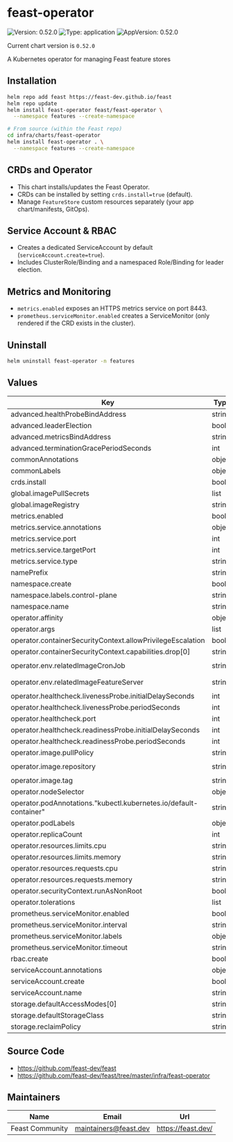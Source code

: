 # feast-operator

![Version: 0.52.0](https://img.shields.io/badge/Version-0.52.0-informational?style=flat-square) ![Type: application](https://img.shields.io/badge/Type-application-informational?style=flat-square) ![AppVersion: 0.52.0](https://img.shields.io/badge/AppVersion-0.52.0-informational?style=flat-square)

Current chart version is `0.52.0`

A Kubernetes operator for managing Feast feature stores

## Installation
```bash
helm repo add feast https://feast-dev.github.io/feast
helm repo update
helm install feast-operator feast/feast-operator \
  --namespace features --create-namespace
```

```bash
# From source (within the Feast repo)
cd infra/charts/feast-operator
helm install feast-operator . \
  --namespace features --create-namespace
```

## CRDs and Operator
- This chart installs/updates the Feast Operator.
- CRDs can be installed by setting `crds.install=true` (default).
- Manage `FeatureStore` custom resources separately (your app chart/manifests, GitOps).

## Service Account & RBAC
- Creates a dedicated ServiceAccount by default (`serviceAccount.create=true`).
- Includes ClusterRole/Binding and a namespaced Role/Binding for leader election.

## Metrics and Monitoring
- `metrics.enabled` exposes an HTTPS metrics service on port 8443.
- `prometheus.serviceMonitor.enabled` creates a ServiceMonitor (only rendered if the CRD exists in the cluster).

## Uninstall
```bash
helm uninstall feast-operator -n features
```

## Values

| Key | Type | Default | Description |
|-----|------|---------|-------------|
| advanced.healthProbeBindAddress | string | `":8081"` |  |
| advanced.leaderElection | bool | `true` |  |
| advanced.metricsBindAddress | string | `":8443"` |  |
| advanced.terminationGracePeriodSeconds | int | `10` |  |
| commonAnnotations | object | `{}` |  |
| commonLabels | object | `{}` |  |
| crds.install | bool | `true` |  |
| global.imagePullSecrets | list | `[]` |  |
| global.imageRegistry | string | `""` |  |
| metrics.enabled | bool | `true` |  |
| metrics.service.annotations | object | `{}` |  |
| metrics.service.port | int | `8443` |  |
| metrics.service.targetPort | int | `8443` |  |
| metrics.service.type | string | `"ClusterIP"` |  |
| namePrefix | string | `""` |  |
| namespace.create | bool | `true` |  |
| namespace.labels.control-plane | string | `"controller-manager"` |  |
| namespace.name | string | `""` |  |
| operator.affinity | object | `{}` |  |
| operator.args | list | `[]` |  |
| operator.containerSecurityContext.allowPrivilegeEscalation | bool | `false` |  |
| operator.containerSecurityContext.capabilities.drop[0] | string | `"ALL"` |  |
| operator.env.relatedImageCronJob | string | `"quay.io/openshift/origin-cli:4.17"` |  |
| operator.env.relatedImageFeatureServer | string | `"quay.io/feastdev/feature-server:0.52.0"` |  |
| operator.healthcheck.livenessProbe.initialDelaySeconds | int | `15` |  |
| operator.healthcheck.livenessProbe.periodSeconds | int | `20` |  |
| operator.healthcheck.port | int | `8081` |  |
| operator.healthcheck.readinessProbe.initialDelaySeconds | int | `5` |  |
| operator.healthcheck.readinessProbe.periodSeconds | int | `10` |  |
| operator.image.pullPolicy | string | `"IfNotPresent"` |  |
| operator.image.repository | string | `"quay.io/feastdev/feast-operator"` |  |
| operator.image.tag | string | `"0.52.0"` |  |
| operator.nodeSelector | object | `{}` |  |
| operator.podAnnotations."kubectl.kubernetes.io/default-container" | string | `"manager"` |  |
| operator.podLabels | object | `{}` |  |
| operator.replicaCount | int | `1` |  |
| operator.resources.limits.cpu | string | `"1000m"` |  |
| operator.resources.limits.memory | string | `"256Mi"` |  |
| operator.resources.requests.cpu | string | `"10m"` |  |
| operator.resources.requests.memory | string | `"64Mi"` |  |
| operator.securityContext.runAsNonRoot | bool | `true` |  |
| operator.tolerations | list | `[]` |  |
| prometheus.serviceMonitor.enabled | bool | `false` |  |
| prometheus.serviceMonitor.interval | string | `"30s"` |  |
| prometheus.serviceMonitor.labels | object | `{}` |  |
| prometheus.serviceMonitor.timeout | string | `"10s"` |  |
| rbac.create | bool | `true` |  |
| serviceAccount.annotations | object | `{}` |  |
| serviceAccount.create | bool | `true` |  |
| serviceAccount.name | string | `""` |  |
| storage.defaultAccessModes[0] | string | `"ReadWriteOnce"` |  |
| storage.defaultStorageClass | string | `""` |  |
| storage.reclaimPolicy | string | `""` |  |

## Source Code

* <https://github.com/feast-dev/feast>
* <https://github.com/feast-dev/feast/tree/master/infra/feast-operator>
## Maintainers

| Name | Email | Url |
| ---- | ------ | --- |
| Feast Community | <maintainers@feast.dev> | <https://feast.dev/> |
